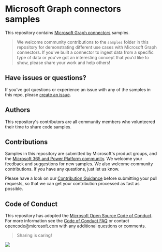 # Microsoft Graph connectors samples

This repository contains [Microsoft Graph connectors](https://learn.microsoft.com/graph/connecting-external-content-connectors-overview) samples.

> We welcome community contributions to the `samples` folder in this repository for demonstrating different use cases with Microsoft Graph connectors. If you've built a connector to ingest data from a specific type of data or you've got an interesting concept that you'd like to show, please share your work and help others!

## Have issues or questions?

If you've got questions or experience an issue with any of the samples in this repo, please [create an issue](https://github.com/pnp/graph-connectors-samples/issues/new).

## Authors

This repository's contributors are all community members who volunteered their time to share code samples.

## Contributions

Samples in this repository are submitted by Microsoft's product groups, and the [Microsoft 365 and Power Platform community](http://aka.ms/m365pnp). We welcome your feedback and suggestions for new samples. We also welcome community contributions. If you have any questions, just let us know.

Please have a look on our [Contribution Guidance](./CONTRIBUTING.md) before submitting your pull requests, so that we can get your contribution processed as fast as possible.

## Code of Conduct

This repository has adopted the [Microsoft Open Source Code of Conduct](https://opensource.microsoft.com/codeofconduct/). For more information see the [Code of Conduct FAQ](https://opensource.microsoft.com/codeofconduct/faq/) or contact [opencode@microsoft.com](mailto:opencode@microsoft.com) with any additional questions or comments.

> Sharing is caring!

![](https://m365-visitor-stats.azurewebsites.net/graph-connectors-samples/README.md_)
